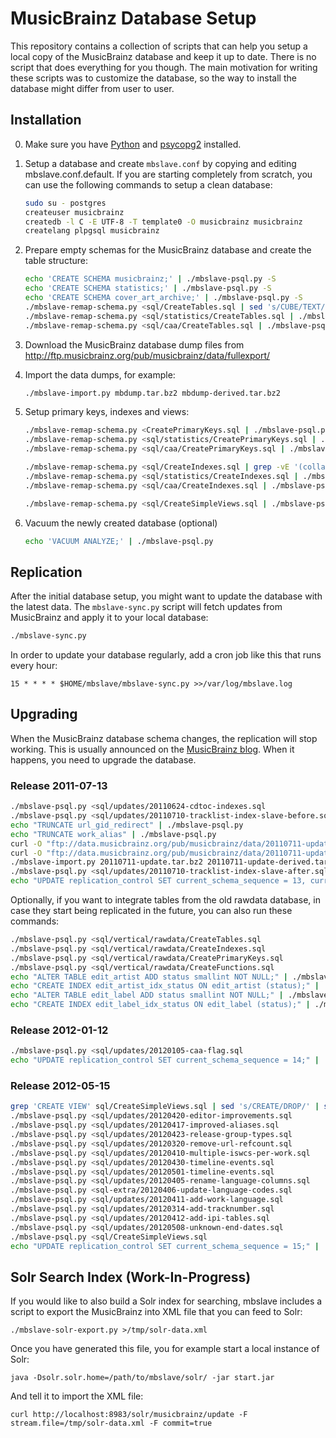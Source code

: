 # MusicBrainz Database Setup

This repository contains a collection of scripts that can help you setup a local
copy of the MusicBrainz database and keep it up to date. There is no script that
does everything for you though. The main motivation for writing these scripts was
to customize the database, so the way to install the database might differ from
user to user.

## Installation

 0. Make sure you have [Python](http://python.org/) and [psycopg2](http://initd.org/psycopg/) installed.

 1. Setup a database and create `mbslave.conf` by copying and editing
    mbslave.conf.default. If you are starting completely from scratch,
    you can use the following commands to setup a clean database:

    ```sh
    sudo su - postgres
    createuser musicbrainz
    createdb -l C -E UTF-8 -T template0 -O musicbrainz musicbrainz
    createlang plpgsql musicbrainz
    ```

 2. Prepare empty schemas for the MusicBrainz database and create the table structure:

    ```sh
    echo 'CREATE SCHEMA musicbrainz;' | ./mbslave-psql.py -S
    echo 'CREATE SCHEMA statistics;' | ./mbslave-psql.py -S
    echo 'CREATE SCHEMA cover_art_archive;' | ./mbslave-psql.py -S
    ./mbslave-remap-schema.py <sql/CreateTables.sql | sed 's/CUBE/TEXT/' | ./mbslave-psql.py
    ./mbslave-remap-schema.py <sql/statistics/CreateTables.sql | ./mbslave-psql.py
    ./mbslave-remap-schema.py <sql/caa/CreateTables.sql | ./mbslave-psql.py
    ```

 3. Download the MusicBrainz database dump files from
    http://ftp.musicbrainz.org/pub/musicbrainz/data/fullexport/

 4. Import the data dumps, for example:

    ```sh
    ./mbslave-import.py mbdump.tar.bz2 mbdump-derived.tar.bz2
    ```

 5. Setup primary keys, indexes and views:

    ```sh
    ./mbslave-remap-schema.py <CreatePrimaryKeys.sql | ./mbslave-psql.py
    ./mbslave-remap-schema.py <sql/statistics/CreatePrimaryKeys.sql | ./mbslave-psql.py
    ./mbslave-remap-schema.py <sql/caa/CreatePrimaryKeys.sql | ./mbslave-psql.py
	```

    ```sh
    ./mbslave-remap-schema.py <sql/CreateIndexes.sql | grep -vE '(collate|page_index|tracklist_index)' | ./mbslave-psql.py
    ./mbslave-remap-schema.py <sql/statistics/CreateIndexes.sql | ./mbslave-psql.py
    ./mbslave-remap-schema.py <sql/caa/CreateIndexes.sql | ./mbslave-psql.py
	```

    ```sh
    ./mbslave-remap-schema.py <sql/CreateSimpleViews.sql | ./mbslave-psql.py
    ```

 6. Vacuum the newly created database (optional)

    ```sh
    echo 'VACUUM ANALYZE;' | ./mbslave-psql.py
    ```

## Replication

After the initial database setup, you might want to update the database with the latest data.
The `mbslave-sync.py` script will fetch updates from MusicBrainz and apply it to your local database:

```sh
./mbslave-sync.py
```

In order to update your database regularly, add a cron job like this that runs every hour:

```cron
15 * * * * $HOME/mbslave/mbslave-sync.py >>/var/log/mbslave.log
```

## Upgrading

When the MusicBrainz database schema changes, the replication will stop working.
This is usually announced on the [MusicBrainz blog](http://blog.musicbrainz.org/).
When it happens, you need to upgrade the database.

### Release 2011-07-13

```sh
./mbslave-psql.py <sql/updates/20110624-cdtoc-indexes.sql
./mbslave-psql.py <sql/updates/20110710-tracklist-index-slave-before.sql
echo "TRUNCATE url_gid_redirect" | ./mbslave-psql.py
echo "TRUNCATE work_alias" | ./mbslave-psql.py
curl -O "ftp://data.musicbrainz.org/pub/musicbrainz/data/20110711-update.tar.bz2"
curl -O "ftp://data.musicbrainz.org/pub/musicbrainz/data/20110711-update-derived.tar.bz2"
./mbslave-import.py 20110711-update.tar.bz2 20110711-update-derived.tar.bz2
./mbslave-psql.py <sql/updates/20110710-tracklist-index-slave-after.sql
echo "UPDATE replication_control SET current_schema_sequence = 13, current_replication_sequence = 51420;" | ./mbslave-psql.py
```

Optionally, if you want to integrate tables from the old rawdata database,
in case they start being replicated in the future, you can also run these
commands:

```sh
./mbslave-psql.py <sql/vertical/rawdata/CreateTables.sql
./mbslave-psql.py <sql/vertical/rawdata/CreateIndexes.sql
./mbslave-psql.py <sql/vertical/rawdata/CreatePrimaryKeys.sql
./mbslave-psql.py <sql/vertical/rawdata/CreateFunctions.sql
echo "ALTER TABLE edit_artist ADD status smallint NOT NULL;" | ./mbslave-psql.py
echo "CREATE INDEX edit_artist_idx_status ON edit_artist (status);" | ./mbslave-psql.py
echo "ALTER TABLE edit_label ADD status smallint NOT NULL;" | ./mbslave-psql.py
echo "CREATE INDEX edit_label_idx_status ON edit_label (status);" | ./mbslave-psql.py
```

### Release 2012-01-12

```sh
./mbslave-psql.py <sql/updates/20120105-caa-flag.sql
echo "UPDATE replication_control SET current_schema_sequence = 14;" | ./mbslave-psql.py
```

### Release 2012-05-15

```sh
grep 'CREATE VIEW' sql/CreateSimpleViews.sql | sed 's/CREATE/DROP/' | sed 's/ AS/;/' | ./mbslave-psql.py
./mbslave-psql.py <sql/updates/20120420-editor-improvements.sql
./mbslave-psql.py <sql/updates/20120417-improved-aliases.sql
./mbslave-psql.py <sql/updates/20120423-release-group-types.sql
./mbslave-psql.py <sql/updates/20120320-remove-url-refcount.sql
./mbslave-psql.py <sql/updates/20120410-multiple-iswcs-per-work.sql
./mbslave-psql.py <sql/updates/20120430-timeline-events.sql
./mbslave-psql.py <sql/updates/20120501-timeline-events.sql
./mbslave-psql.py <sql/updates/20120405-rename-language-columns.sql
./mbslave-psql.py <sql-extra/20120406-update-language-codes.sql
./mbslave-psql.py <sql/updates/20120411-add-work-language.sql
./mbslave-psql.py <sql/updates/20120314-add-tracknumber.sql
./mbslave-psql.py <sql/updates/20120412-add-ipi-tables.sql
./mbslave-psql.py <sql/updates/20120508-unknown-end-dates.sql
./mbslave-psql.py <sql/CreateSimpleViews.sql
echo "UPDATE replication_control SET current_schema_sequence = 15;" | ./mbslave-psql.py
```

## Solr Search Index (Work-In-Progress)

If you would like to also build a Solr index for searching, mbslave includes a script to
export the MusicBrainz into XML file that you can feed to Solr:

    ./mbslave-solr-export.py >/tmp/solr-data.xml

Once you have generated this file, you for example start a local instance of Solr:

    java -Dsolr.solr.home=/path/to/mbslave/solr/ -jar start.jar

And tell it to import the XML file:

    curl http://localhost:8983/solr/musicbrainz/update -F stream.file=/tmp/solr-data.xml -F commit=true


